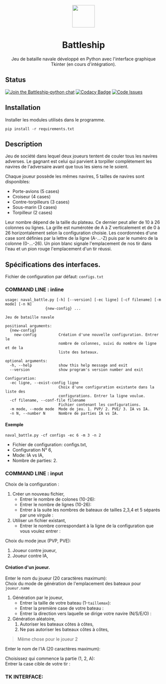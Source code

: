 <p align="center">
  <img src="http://icons.iconarchive.com/icons/everaldo/crystal-clear/128/App-battleship-boat-icon.png" width=72 height=72>

  <h1 align="center">Battleship</h1>

  <p align="center">
    Jeu de bataille navale développé en Python avec l'interface graphique Tkinter (en cours d'intégration).
  </p>
</p>

## Status
[![Join the Battleship-python chat](https://young-island-83658.herokuapp.com/badge.svg)](https://young-island-83658.herokuapp.com/)
[![Codacy Badge](https://api.codacy.com/project/badge/Grade/2cd632423fed43b3be7294659e4ab71e)](https://www.codacy.com/app/NicovincX2/Battleship?utm_source=github.com&utm_medium=referral&utm_content=NicovincX2/Battleship&utm_campaign=badger)
[![Code Issues](https://www.quantifiedcode.com/api/v1/project/471352311f004f6cba93c5be69076df7/badge.svg)](https://www.quantifiedcode.com/app/project/471352311f004f6cba93c5be69076df7)

## Installation
Installer les modules utilisés dans le programme.
```
pip install -r requirements.txt
```  

## Description
Jeu de société dans lequel deux joueurs tentent de couler tous les navires adverses.
Le gagnant est celui qui parvient à torpiller complètement les navires de l'adversaire avant que tous les siens ne le soient.

Chaque joueur possède les mêmes navires, 5 tailles de navires sont disponibles:
 - Porte-avions (5 cases)
 - Croiseur (4 cases)
 - Contre-torpilleurs (3 cases)
 - Sous-marin (3 cases)
 - Torpilleur (2 cases)  

Leur nombre dépend de la taille du plateau. Ce dernier peut aller de 10 à 26 colonnes ou lignes.
La grille est numérotée de A à Z verticalement et de 0 à 26 horizontalement selon la configuration choisie.
Les coordonnées d'une case sont définies par la lettre de la ligne (A-...-Z) puis par le numéro de la colonne (0-...-26).
Un pion blanc signale l'emplacement de nos tir dans l'eau et un pion rouge l'emplacement d'un tir réussi.  

## Spécifications des interfaces.
Fichier de configuration par défaut: ```configs.txt```

### COMMAND LINE : inline
```
usage: naval_battle.py [-h] [--version] [-ec ligne] [-cf filename] [-m mode] [-n N]
                  {new-config} ...

Jeu de bataille navale

positional arguments:
  {new-config}
    new-config          Création d'une nouvelle configuration. Entrer le
                        nombre de colonnes, suivi du nombre de ligne et de la
                        liste des bateaux.

optional arguments:
  -h, --help            show this help message and exit
  --version             show program's version number and exit

Configuration:
  -ec ligne, --exist-config ligne
                        Choix d'une configuration existante dans la liste des
                        configurations. Entrer la ligne voulue.
  -cf filename, --conf-file filename
                        Fichier contenant les configurations.
  -m mode, --mode mode  Mode de jeu. 1. PVP/ 2. PVE/ 3. IA vs IA.
  -n N, --number N      Nombre de parties IA vs IA.
```

#### Exemple
``` 
naval_battle.py -cf configs -ec 6 -m 3 -n 2
```
 * Fichier de configuration: configs.txt, 
 * Configuration N° 6, 
 * Mode: IA vs IA,
 * Nombre de parties: 2.

### COMMAND LINE : input
Choix de la configuration :
 1. Créer un nouveau fichier,
    * Entrer le nombre de colones (10-26):
    * Entrer le nombre de lignes (10-26):
    * Entrer à la suite les nombres de bateaux de tailles 2,3,4 et 5 séparés par une virgule :
 2. Utiliser un fichier existant,
    * Entrer le nombre correspondant à la ligne de la configuration que vous voulez entrer :

Choix du mode jeux (PVP, PVE):
 1. Joueur contre joueur,
 2. Joueur contre IA,

#### Création d'un joueur.
Enter le nom du joueur (20 caractères maximum):  
Choix du mode de génération de l'emplacement des bateaux pour ```joueur.name```
 1. Génération par le joueur,
    * Entrer la taille de votre bateau (1-```taillemax```):
    * Entrer la première case de votre bateau :
    * Entrer la direction vers laquelle se dirige votre navire (N/S/E/O) :
 2. Génération aléatoire,
    1. Autoriser les bateaux côtes à côtes,
    2. Ne pas autoriser les bateaux côtes à côtes,

> Même chose pour le joueur 2

Enter le nom de l'IA (20 caractères maximum):

Choisissez qui commence la partie (1, 2, A):  
Entrer la case cible de votre tir :

### TK INTERFACE:
